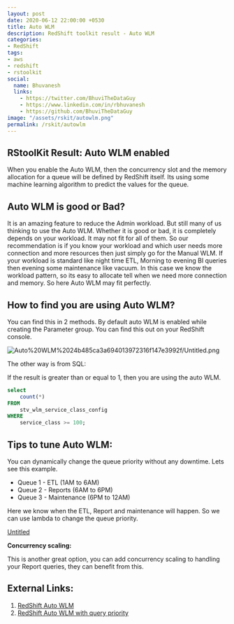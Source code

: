 ```yaml
---
layout: post
date: 2020-06-12 22:00:00 +0530
title: Auto WLM
description: RedShift toolkit result - Auto WLM
categories:
- RedShift
tags:
- aws
- redshift
- rstoolkit
social:
  name: Bhuvanesh
  links:
    - https://twitter.com/BhuviTheDataGuy
    - https://www.linkedin.com/in/rbhuvanesh
    - https://github.com/BhuviTheDataGuy
image: "/assets/rskit/autowlm.png"
permalink: /rskit/autowlm
---
```


## RStoolKit Result: Auto WLM enabled

When you enable the Auto WLM, then the concurrency slot and the memory allocation for a queue will be defined by RedShift itself. Its using some machine learning algorithm to predict the values for the queue. 

## Auto WLM is good or Bad?

It is an amazing feature to reduce the Admin workload. But still many of us thinking to use the Auto WLM. Whether it is good or bad, it is completely depends on your workload. It may not fit for all of them. So our recommendation is if you know your workload and which user needs more connection and more resources then just simply go for the Manual WLM. If your workload is standard like night time ETL, Morning to evening BI queries then evening some maintenance like vacuum. In this case we know the workload pattern, so its easy to allocate tell when we need more connection and memory. So here Auto WLM may fit perfectly. 

## How to find you are using Auto WLM?

You can find this in 2 methods. By default auto WLM is enabled while creating the Parameter group.  You can find this out on your RedShift console.

![Auto%20WLM%2024b485ca3a694013972316f147e3992f/Untitled.png](Auto%20WLM%2024b485ca3a694013972316f147e3992f/Untitled.png)

The other way is from SQL:

If the result is greater than or equal to 1, then you are using the auto WLM.

```sql
select
	count(*)
FROM
	stv_wlm_service_class_config
WHERE
	service_class >= 100;
```

## Tips to tune Auto WLM:

You can dynamically change the queue priority without any downtime. Lets see this example.

- Queue 1 - ETL (1AM to 6AM)
- Queue 2 - Reports (6AM to 6PM)
- Queue 3 - Maintenance (6PM to 12AM)

Here we know when the ETL, Report and maintenance will happen. So we can use lambda to change the queue priority. 

[Untitled](https://www.notion.so/e8073b7bae9a44308d3e8a743dafc7e6)

 

**Concurrency scaling:** 

This is another great option, you can add concurrency scaling to handling your Report queries, they can benefit from this. 

## External Links:

1. [RedShift Auto WLM](https://www.intermix.io/blog/automatic-wlm/)
2. [RedShift Auto WLM with query priority](https://www.intermix.io/blog/redshift-automatic-wlm-with-query-priority/)